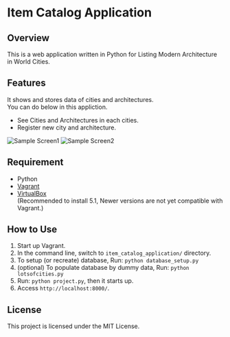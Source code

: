 # Item Catalog Application

## Overview
This is a web application written in Python for Listing Modern Architecture in World Cities.

## Features
It shows and stores data of cities and architectures.  
You can do below in this appliction.
* See Cities and Architectures in each cities.
* Register new city and architecture.

![Sample Screen1](https://user-images.githubusercontent.com/24450194/44352992-b7517a80-a4e0-11e8-85c2-03380aeb77dd.png)
![Sample Screen2](https://user-images.githubusercontent.com/24450194/44353014-c801f080-a4e0-11e8-83e8-565e04a726ba.png)


## Requirement
* Python
* [Vagrant](https://www.vagrantup.com/downloads.html)
* [VirtualBox](https://www.virtualbox.org/wiki/Download_Old_Builds_5_1)  
(Recommended to install 5.1, Newer versions are not yet compatible with Vagrant.)

## How to Use
1. Start up Vagrant.
1. In the command line, switch to `item_catalog_application/` directory.
1. To setup (or recreate) database, Run: `python database_setup.py`
1. (optional) To populate database by dummy data, Run: `python lotsofcities.py`
1. Run: `python project.py`, then it starts up.
1. Access `http://localhost:8000/`.

## License
This project is licensed under the MIT License.
